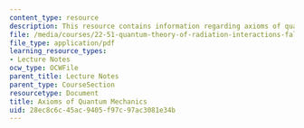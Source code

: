 ```yaml
---
content_type: resource
description: This resource contains information regarding axioms of quantum mechanics.
file: /media/courses/22-51-quantum-theory-of-radiation-interactions-fall-2012/28ec8c6c45ac9405f97c97ac3081e34b_MIT22_51F12_axioms.pdf
file_type: application/pdf
learning_resource_types:
- Lecture Notes
ocw_type: OCWFile
parent_title: Lecture Notes
parent_type: CourseSection
resourcetype: Document
title: Axioms of Quantum Mechanics
uid: 28ec8c6c-45ac-9405-f97c-97ac3081e34b
---
```

